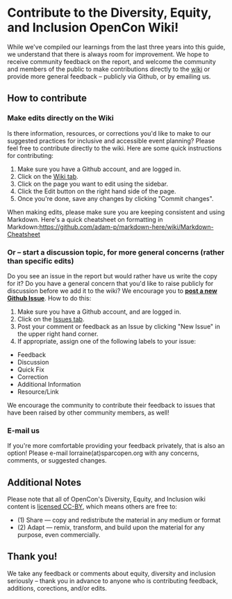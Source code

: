 # Contribute to the Diversity, Equity, and Inclusion OpenCon Wiki!

While we've compiled our learnings from the last three years into this guide, we understand that there is always room for improvement. We hope to receive community feedback on the report, and welcome the community and members of the public to make contributions directly to the [wiki](https://github.com/sparcopen/opencon-dei-report/wiki) or provide more general feedback – publicly via Github, or by emailing us. 

## How to contribute

### Make edits directly on the Wiki
Is there information, resources, or corrections you'd like to make to our suggested practices for inclusive and accessible event planning? Please feel free to contribute directly to the wiki. Here are some quick instructions for contributing: 

1. Make sure you have a Github account, and are logged in.  
2. Click on the [Wiki tab](https://github.com/sparcopen/opencon-dei-report/wiki).
3. Click on the page you want to edit using the sidebar.
4. Click the Edit button on the right hand side of the page.
5. Once you're done, save any changes by clicking "Commit changes".   

When making edits, please make sure you are keeping consistent and using Markdown. Here's a quick cheatsheet on formatting in Markdown:https://github.com/adam-p/markdown-here/wiki/Markdown-Cheatsheet 

### Or – start a discussion topic, for more general concerns (rather than specific edits) 
Do you see an issue in the report but would rather have us write the copy for it? Do you have a general concern that you'd like to raise publicly for discussion before we add it to the wiki? We encourage you to [**post a new Github Issue**](https://github.com/sparcopen/opencon-dei-report/issues). How to do this:
1. Make sure you have a Github account, and are logged in.
2. Click on the [Issues tab](https://github.com/sparcopen/opencon-dei-report/issues). 
3. Post your comment or feedback as an Issue by clicking "New Issue" in the upper right hand corner. 
4. If appropriate, assign one of the following labels to your issue: 
- Feedback
- Discussion
- Quick Fix
- Correction
- Additional Information
- Resource/Link

We encourage the community to contribute their feedback to issues that have been raised by other community members, as well! 

### E-mail us 
If you're more comfortable providing your feedback privately, that is also an option! Please e-mail lorraine(at)sparcopen.org with any concerns, comments, or suggested changes. 

## Additional Notes
Please note that all of OpenCon's Diversity, Equity, and Inclusion wiki content is [licensed CC-BY](https://creativecommons.org/licenses/by/4.0/), which means others are free to: 
- (1) Share — copy and redistribute the material in any medium or format 
- (2) Adapt — remix, transform, and build upon the material for any purpose, even commercially.

## Thank you! 
We take any feedback or comments about equity, diversity and inclusion seriously – thank you in advance to anyone who is contributing feedback, additions, corections, and/or edits. 
